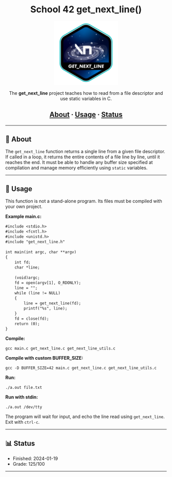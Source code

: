 <h1 align="center">School 42 get_next_line()</h1>

<div id="header" align="center">
  <img src="https://github.com/mcombeau/mcombeau/blob/main/42_badges/get_next_linee.png" width="200"/>
</div>


<p align="center">
  The <strong>get_next_line</strong> project teaches how to read from a file descriptor and use static variables in C.
</p>


<h2 align="center">
  <a href="#about">About</a>
  <span> · </span>
  <a href="#usage">Usage</a>
  <span> · </span>
  <a href="#status">Status</a>

<hr>

<h2 id="about">📌 About</h2>
<p>
  The <code>get_next_line</code> function returns a single line from a given file descriptor. If called in a loop, it returns the entire contents of a file line by line, until it reaches the end.
  It must be able to handle any buffer size specified at compilation and manage memory efficiently using <code>static</code> variables.
</p>

<hr>

<h2 id="usage">🚀 Usage</h2>

<p>This function is not a stand-alone program. Its files must be compiled with your own project.</p>

<p><strong>Example main.c:</strong></p>

<pre><code>#include &lt;stdio.h&gt;
#include &lt;fcntl.h&gt;
#include &lt;unistd.h&gt;
#include "get_next_line.h"

int main(int argc, char **argv)
{
    int fd;
    char *line;

    (void)argc;
    fd = open(argv[1], O_RDONLY);
    line = "";
    while (line != NULL)
    {
        line = get_next_line(fd);
        printf("%s", line);
    }
    fd = close(fd);
    return (0);
}
</code></pre>

<p><strong>Compile:</strong></p>
<pre><code>gcc main.c get_next_line.c get_next_line_utils.c</code></pre>

<p><strong>Compile with custom BUFFER_SIZE:</strong></p>
<pre><code>gcc -D BUFFER_SIZE=42 main.c get_next_line.c get_next_line_utils.c</code></pre>

<p><strong>Run:</strong></p>
<pre><code>./a.out file.txt</code></pre>

<p><strong>Run with stdin:</strong></p>
<pre><code>./a.out /dev/tty</code></pre>

<p>The program will wait for input, and echo the line read using <code>get_next_line</code>. Exit with <code>ctrl-c</code>.</p>

<hr>

<h2 id="status">📊 Status</h2>
<ul>
  <li>Finished: 2024-01-19</li>
  <li>Grade: 125/100</li>
</ul>

<hr>

